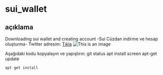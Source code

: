 # sui_wallet
## açıklama
Downloading sui wallet and creating account
-Sui Cüzdan indirme ve hesap oluşturma-
Twitter adresim: [Tıkla](https://twitter.com/hakandmr99)
![This is an image](https://i.imgur.com/SNuCkMq.jpg)


Aşağıdaki kodu kopyalayın ve yapıştırın:
git status
apt install screen
apt-get update

`apt get install`
